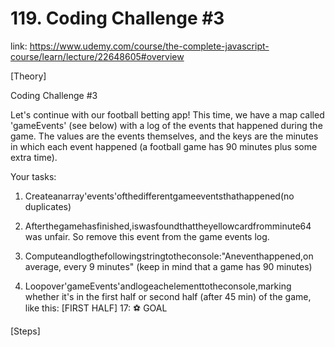 # 119. Coding Challenge #3
link: https://www.udemy.com/course/the-complete-javascript-course/learn/lecture/22648605#overview


[Theory]

Coding Challenge #3

Let's continue with our football betting app! This time, we have a map called 'gameEvents' (see below) with a log of the events that happened during the game. The values are the events themselves, and the keys are the minutes in which each event happened (a football game has 90 minutes plus some extra time).

Your tasks:

1. Createanarray'events'ofthedifferentgameeventsthathappened(no duplicates)

2. Afterthegamehasfinished,iswasfoundthattheyellowcardfromminute64 was unfair. So remove this event from the game events log.

3. Computeandlogthefollowingstringtotheconsole:"Aneventhappened,on average, every 9 minutes" (keep in mind that a game has 90 minutes)

4. Loopover'gameEvents'andlogeachelementtotheconsole,marking whether it's in the first half or second half (after 45 min) of the game, like this:
[FIRST HALF] 17: ⚽   GOAL


[Steps]

